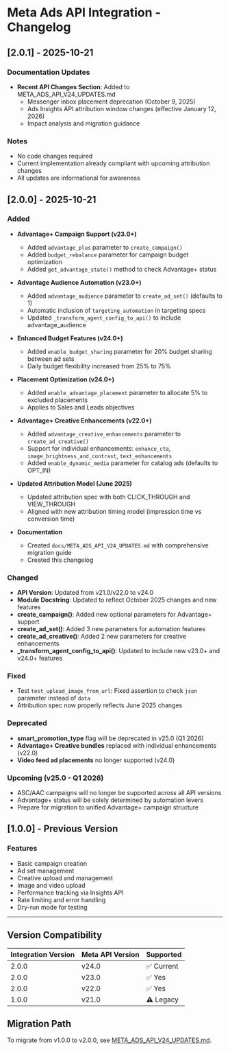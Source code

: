 # Meta Ads API Integration - Changelog

## [2.0.1] - 2025-10-21

### Documentation Updates

- **Recent API Changes Section**: Added to META_ADS_API_V24_UPDATES.md
  - Messenger inbox placement deprecation (October 9, 2025)
  - Ads Insights API attribution window changes (effective January 12, 2026)
  - Impact analysis and migration guidance

### Notes
- No code changes required
- Current implementation already compliant with upcoming attribution changes
- All updates are informational for awareness

## [2.0.0] - 2025-10-21

### Added
- **Advantage+ Campaign Support (v23.0+)**
  - Added `advantage_plus` parameter to `create_campaign()`
  - Added `budget_rebalance` parameter for campaign budget optimization
  - Added `get_advantage_state()` method to check Advantage+ status

- **Advantage Audience Automation (v23.0+)**
  - Added `advantage_audience` parameter to `create_ad_set()` (defaults to 1)
  - Automatic inclusion of `targeting_automation` in targeting specs
  - Updated `_transform_agent_config_to_api()` to include advantage_audience

- **Enhanced Budget Features (v24.0+)**
  - Added `enable_budget_sharing` parameter for 20% budget sharing between ad sets
  - Daily budget flexibility increased from 25% to 75%

- **Placement Optimization (v24.0+)**
  - Added `enable_advantage_placement` parameter to allocate 5% to excluded placements
  - Applies to Sales and Leads objectives

- **Advantage+ Creative Enhancements (v22.0+)**
  - Added `advantage_creative_enhancements` parameter to `create_ad_creative()`
  - Support for individual enhancements: `enhance_cta`, `image_brightness_and_contrast`, `text_enhancements`
  - Added `enable_dynamic_media` parameter for catalog ads (defaults to OPT_IN)

- **Updated Attribution Model (June 2025)**
  - Updated attribution spec with both CLICK_THROUGH and VIEW_THROUGH
  - Aligned with new attribution timing model (impression time vs conversion time)

- **Documentation**
  - Created `docs/META_ADS_API_V24_UPDATES.md` with comprehensive migration guide
  - Created this changelog

### Changed
- **API Version**: Updated from v21.0/v22.0 to v24.0
- **Module Docstring**: Updated to reflect October 2025 changes and new features
- **create_campaign()**: Added new optional parameters for Advantage+ support
- **create_ad_set()**: Added 3 new parameters for automation features
- **create_ad_creative()**: Added 2 new parameters for creative enhancements
- **_transform_agent_config_to_api()**: Updated to include new v23.0+ and v24.0+ features

### Fixed
- Test `test_upload_image_from_url`: Fixed assertion to check `json` parameter instead of `data`
- Attribution spec now properly reflects June 2025 changes

### Deprecated
- **smart_promotion_type** flag will be deprecated in v25.0 (Q1 2026)
- **Advantage+ Creative bundles** replaced with individual enhancements (v22.0)
- **Video feed ad placements** no longer supported (v24.0)

### Upcoming (v25.0 - Q1 2026)
- ASC/AAC campaigns will no longer be supported across all API versions
- Advantage+ status will be solely determined by automation levers
- Prepare for migration to unified Advantage+ campaign structure

## [1.0.0] - Previous Version

### Features
- Basic campaign creation
- Ad set management
- Creative upload and management
- Image and video upload
- Performance tracking via Insights API
- Rate limiting and error handling
- Dry-run mode for testing

---

## Version Compatibility

| Integration Version | Meta API Version | Supported |
|---------------------|------------------|-----------|
| 2.0.0               | v24.0            | ✅ Current |
| 2.0.0               | v23.0            | ✅ Yes     |
| 2.0.0               | v22.0            | ✅ Yes     |
| 1.0.0               | v21.0            | ⚠️ Legacy  |

## Migration Path

To migrate from v1.0.0 to v2.0.0, see [META_ADS_API_V24_UPDATES.md](docs/META_ADS_API_V24_UPDATES.md).
